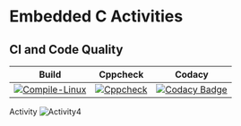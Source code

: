 # Embedded C Activities 

## CI and Code Quality
|Build|Cppcheck|Codacy|
|:--:|:--:|:--:|
|[![Compile-Linux](https://github.com/ragasrikonakalla/Activity1/actions/workflows/Compile.yml/badge.svg?branch=master)](https://github.com/ragasrikonakalla/Activity1/actions/workflows/Compile.yml)|[![Cppcheck](https://github.com/ragasrikonakalla/Activity1/actions/workflows/CodeQulaity.yml/badge.svg?branch=master)](https://github.com/ragasrikonakalla/Activity1/actions/workflows/CodeQulaity.yml)|[![Codacy Badge](https://app.codacy.com/project/badge/Grade/2a4c356fca394b74b421d80aa39f6d36)](https://www.codacy.com/gh/ragasrikonakalla/Activity1/dashboard?utm_source=github.com&amp;utm_medium=referral&amp;utm_content=ragasrikonakalla/Activity1&amp;utm_campaign=Badge_Grade)
Activity
![Activity4](https://user-images.githubusercontent.com/39005938/116680097-ea09db80-a9c8-11eb-9f0b-5cd8c86efbcf.PNG)

